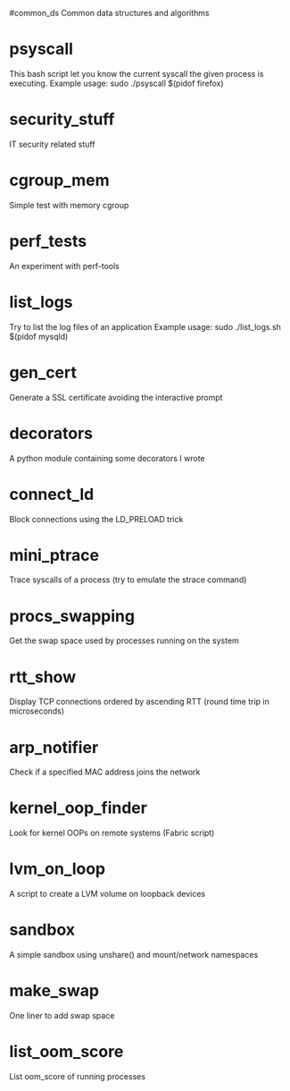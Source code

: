 
#common_ds
Common data structures and algorithms

# psyscall
This bash script let you know the current syscall the given process is executing.
Example usage: sudo ./psyscall $(pidof firefox)

# security_stuff
IT security related stuff

# cgroup_mem
Simple test with memory cgroup

# perf_tests
An experiment with perf-tools

# list_logs
Try to list the log files of an application
Example usage: sudo ./list_logs.sh $(pidof mysqld)

# gen_cert
Generate a SSL certificate avoiding the interactive prompt


# decorators
A python module containing some decorators I wrote

# connect_ld
Block connections using the LD_PRELOAD trick

# mini_ptrace
Trace syscalls of a process (try to emulate the strace command)

# procs_swapping
Get the swap space used by processes running on the system

# rtt_show
Display TCP connections ordered by ascending RTT (round time trip in microseconds)

# arp_notifier
Check if a specified MAC address joins the network

# kernel_oop_finder
Look for kernel OOPs on remote systems (Fabric script)

# lvm_on_loop
A script to create a LVM volume on loopback devices

# sandbox
A simple sandbox using unshare() and mount/network namespaces

# make_swap
One liner to add swap space

# list_oom_score
List oom_score of running processes
